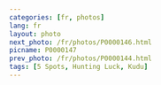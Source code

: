 ```yaml
---
categories: [fr, photos]
lang: fr
layout: photo
next_photo: /fr/photos/P0000146.html
picname: P0000147
prev_photo: /fr/photos/P0000144.html
tags: [5 Spots, Hunting Luck, Kudu]
---
```

